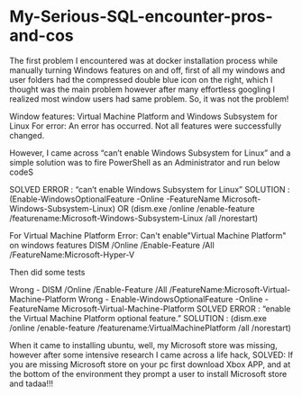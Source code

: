 # My-Serious-SQL-encounter-pros-and-cos
The first problem I encountered was at docker installation process while manually turning Windows features on and off, first of all my windows and user folders had the compressed double blue icon on the right, which I thought was the main problem however after many effortless googling I realized most window users had same problem. So, it was not the problem!

Window features: Virtual Machine Platform and Windows Subsystem for Linux
For error: An error has occurred. Not all features were successfully changed.

However, I came across “can’t enable Windows Subsystem for Linux” and a simple solution was to fire PowerShell as an Administrator and run below codeS

SOLVED ERROR : “can’t enable Windows Subsystem for Linux”
SOLUTION : (Enable-WindowsOptionalFeature -Online -FeatureName Microsoft-Windows-Subsystem-Linux)
OR
(dism.exe /online /enable-feature /featurename:Microsoft-Windows-Subsystem-Linux /all /norestart)

For Virtual Machine Platform
Error: Can't enable"Virtual Machine Platform" on windows features
DISM /Online /Enable-Feature /All /FeatureName:Microsoft-Hyper-V

Then did some tests 

Wrong - DISM /Online /Enable-Feature /All /FeatureName:Microsoft-Virtual-Machine-Platform
Wrong - Enable-WindowsOptionalFeature -Online -FeatureName Microsoft-Virtual-Machine-Platform
SOLVED ERROR : “enable the Virtual Machine Platform optional feature.”
SOLUTION : (dism.exe /online /enable-feature /featurename:VirtualMachinePlatform /all /norestart)

When it came to installing ubuntu, well, my Microsoft store was missing, however after some intensive research I came across a life hack, 
SOLVED: If you are missing Microsoft store on your pc first download Xbox APP, and at the bottom of the environment they prompt a user to install Microsoft store and tadaa!!!



